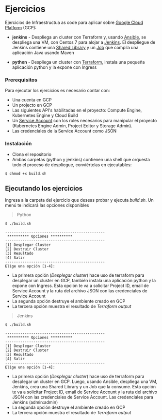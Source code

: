 # Ejercicios

Ejercicios de Infraestructua as code para aplicar sobre [Google Cloud Platform](https://cloud.google.com/) (GCP):

* **jenkins** - Despliega un cluster con Terraform y, usando [Ansible](https://www.ansible.com/), se despliega una VM, con Centos 7 para alojar a [Jenkins](https://www.jenkins.io/). El despliegue de Jenkins contiene una [Shared Library](https://www.jenkins.io/doc/book/pipeline/shared-libraries/) y un [Job](https://www.jenkins.io/doc/book/pipeline/) que compila una aplicación Java usando Maven

* **python** - Despliega un cluster con [Terraform](https://www.terraform.io/), instala una pequeña aplicación python y la expone con Ingress


### Prerequisitos

Para ejecutar los ejercicios es necesario contar con:
* Una cuenta en GCP
* Un projecto en GCP
* Las siguientes API's habilitadas en el proyecto: Compute Engine, Kubernetes Engine y Cloud Build 
* Un [Service Account](https://cloud.google.com/iam/docs/service-accounts) con los roles necesarios para manipular el proyecto (Kubernetes Engine Admin, Project Editor y Storage Admin).
* Las credenciales de la Service Account como JSON


### Instalación
* Clona el repositorio
* Ambas carpetas (python y jenkins) contienen una shell que orquesta todo el proceso de despliegue, conviértelas en ejecutables:
```shell
$ chmod +x build.sh 
```

## Ejecutando los ejercicios

Ingresa a la carpeta del ejercicio que deseas probar y ejecuta *build.sh*. Un menú te indicará las opciones disponibles

> Python
```shell
$ ./build.sh

----------------------------------------------
 ********** Opciones ********** 
----------------------------------------------
[1] Desplegar Cluster
[2] Destruir Cluster
[3] Resultado
[4] Salir
----------------------------------------------
Elige una opción [1-4]:
```

* La primera opción (*Desplegar cluster*) hace uso de terraform para desplegar un cluster en GCP, también instala una aplicación python y la expone con Ingress. Esta opción te va a solicitar Project ID, email de Service Account y la ruta del archivo JSON con las credenciales de Service Account
* La segunda opción destruye el ambiente creado en GCP
* La tercera opción muestra el resultado de *Terraform output*



> Jenkins
```shell
$ ./build.sh

----------------------------------------------
 ********** Opciones ********** 
----------------------------------------------
[1] Desplegar Cluster
[2] Destruir Cluster
[3] Resultado
[4] Salir
----------------------------------------------
Elige una opción [1-4]:
```

* La primera opción (*Desplegar cluster*) hace uso de terraform para desplegar un cluster en GCP. Luego, usando Ansible, despliega una VM, Jenkins, crea una Shared Library y un Job que la consume. Esta opción te va a solicitar Project ID, email de Service Account y la ruta del archivo JSON con las credenciales de Service Account. Las credenciales para Jenkins (admin:admin)
* La segunda opción destruye el ambiente creado en GCP
* La tercera opción muestra el resultado de *Terraform output*
